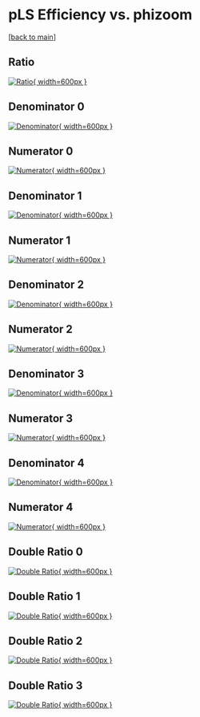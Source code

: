 # pLS Efficiency vs. phizoom

[[back to main](./)]



## Ratio

[![Ratio](../mtv/var/pLS_loweta_0_-1_eff_phizoom.png){ width=600px }](../mtv/var/pLS_loweta_0_-1_eff_phizoom.pdf)

## Denominator 0

[![Denominator](../mtv/den/pLS_loweta_0_-1_eff_phizoom_den0.png){ width=600px }](../mtv/den/pLS_loweta_0_-1_eff_phizoom_den0.pdf)

## Numerator 0

[![Numerator](../mtv/num/pLS_loweta_0_-1_eff_phizoom_num0.png){ width=600px }](../mtv/num/pLS_loweta_0_-1_eff_phizoom_num0.pdf)

## Denominator 1

[![Denominator](../mtv/den/pLS_loweta_0_-1_eff_phizoom_den1.png){ width=600px }](../mtv/den/pLS_loweta_0_-1_eff_phizoom_den1.pdf)

## Numerator 1

[![Numerator](../mtv/num/pLS_loweta_0_-1_eff_phizoom_num1.png){ width=600px }](../mtv/num/pLS_loweta_0_-1_eff_phizoom_num1.pdf)

## Denominator 2

[![Denominator](../mtv/den/pLS_loweta_0_-1_eff_phizoom_den2.png){ width=600px }](../mtv/den/pLS_loweta_0_-1_eff_phizoom_den2.pdf)

## Numerator 2

[![Numerator](../mtv/num/pLS_loweta_0_-1_eff_phizoom_num2.png){ width=600px }](../mtv/num/pLS_loweta_0_-1_eff_phizoom_num2.pdf)

## Denominator 3

[![Denominator](../mtv/den/pLS_loweta_0_-1_eff_phizoom_den3.png){ width=600px }](../mtv/den/pLS_loweta_0_-1_eff_phizoom_den3.pdf)

## Numerator 3

[![Numerator](../mtv/num/pLS_loweta_0_-1_eff_phizoom_num3.png){ width=600px }](../mtv/num/pLS_loweta_0_-1_eff_phizoom_num3.pdf)

## Denominator 4

[![Denominator](../mtv/den/pLS_loweta_0_-1_eff_phizoom_den4.png){ width=600px }](../mtv/den/pLS_loweta_0_-1_eff_phizoom_den4.pdf)

## Numerator 4

[![Numerator](../mtv/num/pLS_loweta_0_-1_eff_phizoom_num4.png){ width=600px }](../mtv/num/pLS_loweta_0_-1_eff_phizoom_num4.pdf)

## Double Ratio 0

[![Double Ratio](../mtv/ratio/pLS_loweta_0_-1_eff_phizoom_ratio0.png){ width=600px }](../mtv/ratio/pLS_loweta_0_-1_eff_phizoom_ratio0.pdf)

## Double Ratio 1

[![Double Ratio](../mtv/ratio/pLS_loweta_0_-1_eff_phizoom_ratio1.png){ width=600px }](../mtv/ratio/pLS_loweta_0_-1_eff_phizoom_ratio1.pdf)

## Double Ratio 2

[![Double Ratio](../mtv/ratio/pLS_loweta_0_-1_eff_phizoom_ratio2.png){ width=600px }](../mtv/ratio/pLS_loweta_0_-1_eff_phizoom_ratio2.pdf)

## Double Ratio 3

[![Double Ratio](../mtv/ratio/pLS_loweta_0_-1_eff_phizoom_ratio3.png){ width=600px }](../mtv/ratio/pLS_loweta_0_-1_eff_phizoom_ratio3.pdf)

